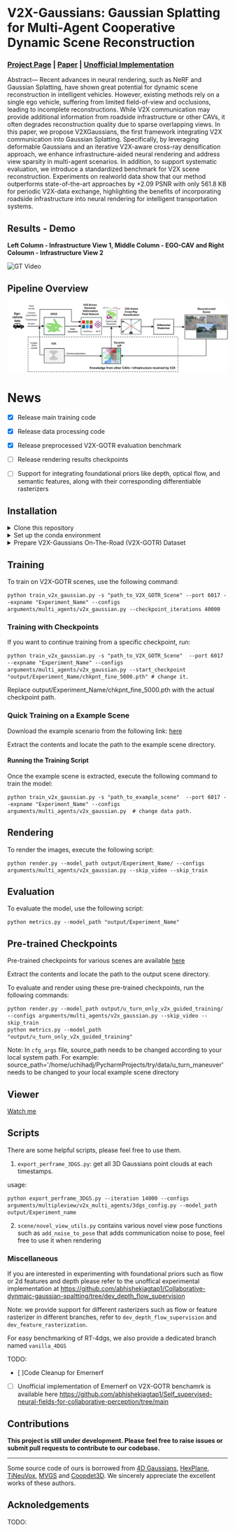 
# V2X-Gaussians: Gaussian Splatting for Multi-Agent Cooperative Dynamic Scene Reconstruction
### [Project Page]() | [Paper]() | [Unofficial Implementation](https://github.com/abhishekjagtap1/Collaborative-dynmaic-gaussian-spaltting/tree/dev_depth_flow_supervision)

Abstract— Recent advances in neural rendering, such as
NeRF and Gaussian Splatting, have shown great potential
for dynamic scene reconstruction in intelligent vehicles. However, existing methods rely on a single ego vehicle, suffering
from limited field-of-view and occlusions, leading to incomplete reconstructions. While V2X communication may provide additional information from roadside infrastructure or
other CAVs, it often degrades reconstruction quality due to
sparse overlapping views. In this paper, we propose V2XGaussians, the first framework integrating V2X communication
into Gaussian Splatting. Specifically, by leveraging deformable
Gaussians and an iterative V2X-aware cross-ray densification
approach, we enhance infrastructure-aided neural rendering
and address view sparsity in multi-agent scenarios. In addition,
to support systematic evaluation, we introduce a standardized
benchmark for V2X scene reconstruction. Experiments on realworld data show that our method outperforms state-of-the-art
approaches by +2.09 PSNR with only 561.8 KB for periodic
V2X-data exchange, highlighting the benefits of incorporating
roadside infrastructure into neural rendering for intelligent
transportation systems. 

##  Results - Demo

**Left Column - Infrastructure View 1, Middle Column - EGO-CAV and Right Coloumn - Infrastructure View 2**

![GT Video](assets/Results_U-Turn_scene.gif)

## Pipeline Overview
![](./assets/pipeline_pictures.jpg "")

# News
- [x] Release main training code 
- [x] Release data processing code
- [x] Release preprocessed V2X-GOTR evaluation benchmark
- [ ] Release rendering results checkpoints
- [ ] Support for integrating foundational priors like depth, optical flow, and semantic features, along with their corresponding differentiable rasterizers



## Installation

<details> <summary>Clone this repository</summary>

```bash
git clone https://github.com/abhishekjagtap1/V2X-Guassians.git
```
</details>
<details> <summary>Set up the conda environment</summary>

```
conda create -y --name v2x_gaussian python=3.9
conda activate v2x_gaussian
pip install torch==2.4.0 torchvision==0.19.0 torchaudio==2.4.0 --index-url https://download.pytorch.org/whl/cu118
pip install -r requirements.txt
pip install submodules/depth-diff-gaussian-rasterization
pip install submodules/simple-knn
```
</details>

<details> <summary>Prepare V2X-Gaussians On-The-Road (V2X-GOTR) Dataset</summary>

1. Follow the instructions in [V2X-GOTR](docs/V2XGOTR.md) to fully set up the V2X-GOTR benchmark for both training and evaluation.

The V2X-GOTR data loader, located at `scene/V2XGOTR_dataset.py`, is well-documented and responsible for loading all V2X agent data components, including:

- **RGB frames**  
- **Timestamps**  
- **Lidar point clouds**  
- **Camera intrinsics and extrinsics**  

</details>

## Training


To train on V2X-GOTR scenes, use the following command:
```
python train_v2x_gaussian.py -s "path_to_V2X_GOTR_Scene" --port 6017 --expname "Experiment_Name" --configs arguments/multi_agents/v2x_gaussian.py --checkpoint_iterations 40000
```
### Training with Checkpoints

If you want to continue training from a specific checkpoint, run:

```
python train_v2x_gaussian.py -s "path_to_V2X_GOTR_Scene"  --port 6017 --expname "Experiment_Name" --configs arguments/multi_agents/v2x_gaussian.py --start_checkpoint "output/Experiment_Name/chkpnt_fine_5000.pth" # change it.
```
Replace output/Experiment_Name/chkpnt_fine_5000.pth with the actual checkpoint path.

### Quick Training on a Example Scene

Download the example scenario from the following link: [here](https://www.dropbox.com/scl/fi/k1duzi7fu13ppfno6fgyn/u_turn_maneuver.zip?rlkey=r6ppbl5m2rket1ky8i4wtx3ps&st=041m3oqt&dl=0)

Extract the contents and locate the path to the example scene directory.

#### Running the Training Script

Once the example scene is extracted, execute the following command to train the model:

```
python train_v2x_gaussian.py -s "path_to_example_scene"  --port 6017 --expname "Experiment_Name" --configs arguments/multi_agents/v2x_gaussian.py  # change data path.
```



## Rendering

To render the images, execute the following script:

```
python render.py --model_path output/Experiment_Name/ --configs arguments/multi_agents/v2x_gaussian.py --skip_video --skip_train
```

## Evaluation

To evaluate the model, use the following script:

```
python metrics.py --model_path "output/Experiment_Name" 
```

## Pre-trained Checkpoints
Pre-trained checkpoints for various scenes are available [here](https://www.dropbox.com/scl/fi/due9icyvvun59e0vv3g72/u_turn_only_v2x_guided_training.zip?rlkey=h92cp4cctkc5cvkt0gcd1mq2a&st=kz6eeq2b&dl=0)

Extract the contents and locate the path to the output scene directory.

To evaluate and render using these pre-trained checkpoints, run the following commands:

```
python render.py --model_path output/u_turn_only_v2x_guided_training/ --configs arguments/multi_agents/v2x_gaussian.py --skip_video --skip_train
python metrics.py --model_path "output/u_turn_only_v2x_guided_training" 
```
Note: In ```cfg_args``` file, source_path needs to be changed according to your local system path. 
For example: source_path='/home/uchihadj/PycharmProjects/try/data/u_turn_maneuver' needs to be changed to your local example scene directory



## Viewer
[Watch me](./docs/viewer_usage.md)
## Scripts

There are some helpful scripts, please feel free to use them.

1. `export_perframe_3DGS.py`:
get all 3D Gaussians point clouds at each timestamps.

usage:

```
python export_perframe_3DGS.py --iteration 14000 --configs arguments/multipleview/v2x_multi_agents/3dgs_config.py --model_path output/Experiment_name 
```
2. `scene/novel_view_utils.py` contains various novel view pose functions such as `add_noise_to_pose` that adds communication noise to pose, feel free to use it when rendering


### Miscellaneous

If you are interested in experimenting with foundational priors such as flow or 2d features and depth please refer to the unoffical experimental implementation at https://github.com/abhishekjagtap1/Collaborative-dynmaic-gaussian-spaltting/tree/dev_depth_flow_supervision

Note: we provide support for different rasterizers  such as flow or feature rasterizer in different branches, refer to `dev_depth_flow_supervision` and `dev_feature_rasterization`.

For easy benchmarking of RT-4dgs, we also provide a dedicated branch named `vanilla_4DGS`

TODO: 
- [ ]Code Cleanup for Emernerf
- [ ] Unofficial implementation of Emernerf on V2X-GOTR benchamrk is available here https://github.com/abhishekjagtap1/Self_supervised-neural-fields-for-collaborative-perception/tree/main

## Contributions

**This project is still under development. Please feel free to raise issues or submit pull requests to contribute to our codebase.**

---

Some source code of ours is borrowed from [4D Gaussians](https://github.com/hustvl/4DGaussians/tree/master), [HexPlane](https://github.com/Caoang327/HexPlane), [TiNeuVox](https://github.com/hustvl/TiNeuVox), [MVGS](https://github.com/xiaobiaodu/MVGS) and [Coopdet3D](https://github.com/tum-traffic-dataset/coopdet3d). We sincerely appreciate the excellent works of these authors.



## Acknoledgements

TODO:
```
